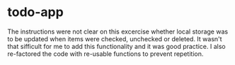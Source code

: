 # todo-app
The instructions were not clear on this excercise whether local storage was to be updated when items were checked, unchecked or deleted. It wasn't that sifficult for me to add this functionality and it was good practice. I also re-factored the code with re-usable functions to prevent repetition.
